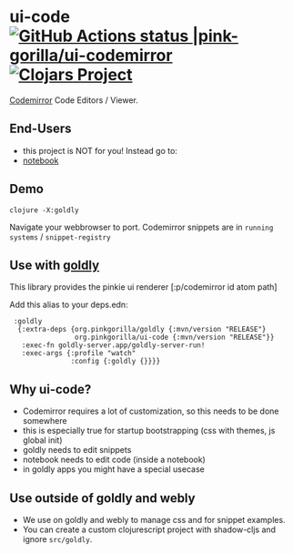 # ui-code [![GitHub Actions status |pink-gorilla/ui-codemirror](https://github.com/pink-gorilla/ui-code/workflows/CI/badge.svg)](https://github.com/pink-gorilla/ui-code/actions?workflow=CI)[![Clojars Project](https://img.shields.io/clojars/v/org.pinkgorilla/ui-code.svg)](https://clojars.org/org.pinkgorilla/ui-code)

[Codemirror](https://codemirror.net/) Code Editors / Viewer.

## End-Users
- this project is NOT for you! Instead go to:
- [notebook](https://github.com/pink-gorilla/notebook)

 
## Demo

```
clojure -X:goldly
```

Navigate your webbrowser to port. 
Codemirror snippets are in `running systems` / `snippet-registry`

## Use with [goldly](https://github.com/pink-gorilla/goldly)

This library provides the pinkie ui renderer [:p/codemirror id atom path]


Add this alias to your deps.edn:

```
 :goldly
  {:extra-deps {org.pinkgorilla/goldly {:mvn/version "RELEASE"}
                org.pinkgorilla/ui-code {:mvn/version "RELEASE"}}
   :exec-fn goldly-server.app/goldly-server-run!
   :exec-args {:profile "watch"
               :config {:goldly {}}}}
```



## Why ui-code?

- Codemirror requires a lot of customization, so this needs to be done somewhere
- this is especially true for startup bootstrapping (css with themes, js global init)
- goldly needs to edit snippets
- notebook needs to edit code (inside a notebook)
- in goldly apps you might have a special usecase

## Use outside of goldly and webly

- We use on goldly and webly to manage css and for snippet examples.
- You can create a custom clojurescript project with shadow-cljs 
  and ignore `src/goldly`.